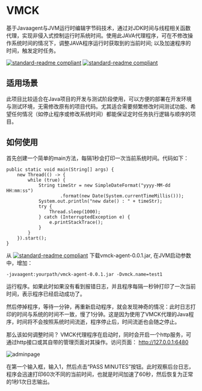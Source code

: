 # VMCK
基于Javaagent与JVM运行时编辑字节码技术，通过对JDK时间与线程相关函数代理，实现非侵入式控制运行时系统时间。使用此JAVA代理程序，可在不修改操作系统时间的情况下，调整JAVA程序运行时获取到的当前时间; 以及加速程序的时间，触发定时任务。

[![standard-readme compliant](https://img.shields.io/badge/Download-0.0.1-blue.svg?style=flat-square)](http://www.fanguang.fun/vmck-agent-0.0.1.jar)
[![standard-readme compliant](https://img.shields.io/badge/ByteBuddy-1.10.14-brightgreen.svg?style=flat-square)](https://github.com/raphw/byte-buddy)

## 适用场景

此项目比较适合在Java项目的开发与测试阶段使用，可以方便的部署在开发环境与测试环境，无需修改原有的项目代码。尤其适合需要频繁修改时间测试功能、希望任何情况（如停止程序或修改系统时间）都能保证定时任务执行逻辑与顺序的项目。

## 如何使用

首先创建一个简单的main方法，每隔1秒会打印一次当前系统时间。代码如下：
```
public static void main(String[] args) {
	new Thread(() -> {
		while (true) {
			String timeStr = new SimpleDateFormat("yyyy-MM-dd HH:mm:ss")
					.format(new Date(System.currentTimeMillis()));
			System.out.println("new date() : " + timeStr);
			try {
				Thread.sleep(1000);
			} catch (InterruptedException e) {
				e.printStackTrace();
			}
		}
	}).start();
}
```

从
[![standard-readme compliant](https://img.shields.io/badge/Download-0.0.1-blue.svg?style=flat-square)](http://www.fanguang.fun/vmck-agent-0.0.1.jar)
下载vmck-agent-0.0.1.jar, 在JVM启动参数中，增加：
```
-javaagent:yourpath/vmck-agent-0.0.1.jar -Dvmck.name=test1
```
运行程序。如果此时如果没有看到报错日志，并且程序每隔一秒钟打印了一次当前时间，表示程序已经启动成功了。

然后停掉程序，等待一分钟，再重新启动程序，就会发现神奇的情况：此时日志打印的时间与系统的时间不一致，慢了1分钟。这是因为使用了VMCK代理的Java程序，时间将不会按照系统时间流逝，程序停止后，时间流逝也会随之停止。

那么该如何调整时间？ VMCK代理程序在启动时，同时会开启一个http服务，可通过http接口或其自带的管理页面对其操作。访问页面： http://127.0.0.1:6480

![adminpage](http://www.fanguang.fun/vmckpic.jpg)

在第一个输入框，输入1，然后点击“PASS MINUTES”按钮。此时观察后台日志，程序会迅速打印60次不同的当前时间，也就是时间加速了60秒，然后恢复为正常的1秒1次日志输出。